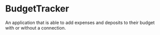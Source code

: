 # BudgetTracker
An application that is able to add expenses and deposits to their budget with or without a connection.
